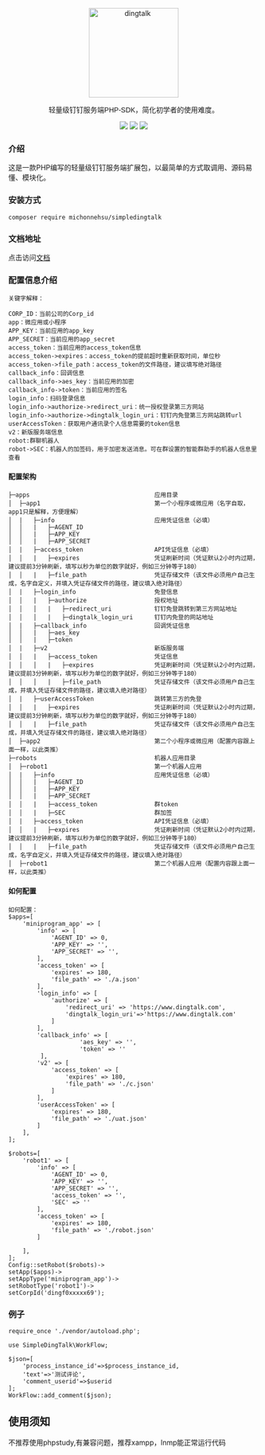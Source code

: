 <p align="center">
<a href="https://developers.dingtalk.com/?spm=ding_open_doc.document.0.0.3a2565733BtFVA">
<img src="https://images.gitee.com/uploads/images/2021/1006/105453_40454723_8010855.png" alt="dingtalk" width="180"/>
</a>
</p>
<p align="center" style="font-family: Arial, Helvetica, sans-serif;">轻量级钉钉服务端PHP-SDK，简化初学者的使用难度。</p>
<p align="center">
<img src="https://img.shields.io/badge/PHP-7.3^|8^-green" />
<img src="https://img.shields.io/badge/release-1.0.7^-orange" />
<img src="https://img.shields.io/badge/license-MIT-green" />
</p>

### 介绍
这是一款PHP编写的轻量级钉钉服务端扩展包，以最简单的方式取调用、源码易懂、模块化。

### 安装方式
`composer require michonnehsu/simpledingtalk`
### 文档地址
点击访问[文档](https://gitee.com/michonnehsu/simple-dingtalk/wikis/pages)  
### 配置信息介绍
```
关键字解释：

CORP_ID：当前公司的Corp_id
app：微应用或小程序
APP_KEY：当前应用的app_key
APP_SECRET：当前应用的app_secret
access_token：当前应用的access_token信息
access_token->expires：access_token的提前超时重新获取时间，单位秒
access_token->file_path：access_token的文件路径，建议填写绝对路径
callback_info：回调信息
callback_info->aes_key：当前应用的加密
callback_info->token：当前应用的签名
login_info：扫码登录信息
login_info->authorize->redirect_uri：统一授权登录第三方网站
login_info->authorize->dingtalk_login_uri：钉钉内免登第三方网站跳转url
userAccessToken：获取用户通讯录个人信息需要的token信息
v2：新版服务端信息
robot:群聊机器人
robot->SEC：机器人的加签码，用于加密发送消息。可在群设置的智能群助手的机器人信息里查看
```
#### 配置架构
```
├─apps                                   应用目录
│  ├─app1                                第一个小程序或微应用（名字自取，app1只是解释，方便理解）  
│  |   ├─info                            应用凭证信息（必填）
│  │   |   ├─AGENT_ID        
│  │   |   ├─APP_KEY        
│  │   |   ├─APP_SECRET        
│  |   ├─access_token                    API凭证信息（必填）
│  │   |   ├─expires                     凭证刷新时间（凭证默认2小时内过期，建议提前3分钟刷新，填写以秒为单位的数字就好，例如三分钟等于180）
│  │   |   ├─file_path                   凭证存储文件（该文件必须用户自己生成，名字自定义，并填入凭证存储文件的路径，建议填入绝对路径）
│  |   ├─login_info                      免登信息
│  │   |   ├─authorize                   授权地址        
│  │   │   |   ├─redirect_uri            钉钉免登跳转到第三方网站地址   
│  │   │   |   ├─dingtalk_login_uri      钉钉内免登的网站地址
│  |   ├─callback_info                   回调凭证信息
│  │   |   ├─aes_key        
│  │   |   ├─token        
│  |   ├─v2                              新版服务端
│  │   |   ├─access_token                凭证信息        
│  │   │   |   ├─expires                 凭证刷新时间（凭证默认2小时内过期，建议提前3分钟刷新，填写以秒为单位的数字就好，例如三分钟等于180）  
│  │   │   |   ├─file_path               凭证存储文件（该文件必须用户自己生成，并填入凭证存储文件的路径，建议填入绝对路径）
│  |   ├─userAccessToken                 跳转第三方的免登
│  │   |   ├─expires                     凭证刷新时间（凭证默认2小时内过期，建议提前3分钟刷新，填写以秒为单位的数字就好，例如三分钟等于180）
│  │   |   ├─file_path                   凭证存储文件（该文件必须用户自己生成，并填入凭证存储文件的路径，建议填入绝对路径）
│  ├─app2                                第二个小程序或微应用（配置内容跟上面一样，以此类推） 
├─robots                                 机器人应用目录
│  ├─robot1                              第一个机器人应用  
│  |   ├─info                            应用凭证信息（必填）
│  │   |   ├─AGENT_ID        
│  │   |   ├─APP_KEY        
│  │   |   ├─APP_SECRET        
│  │   |   ├─access_token                群token
│  │   |   ├─SEC                         群加签
│  |   ├─access_token                    API凭证信息（必填）
│  │   |   ├─expires                     凭证刷新时间（凭证默认2小时内过期，建议提前3分钟刷新，填写以秒为单位的数字就好，例如三分钟等于180）
│  │   |   ├─file_path                   凭证存储文件（该文件必须用户自己生成，名字自定义，并填入凭证存储文件的路径，建议填入绝对路径）
│  ├─robot1                              第二个机器人应用（配置内容跟上面一样，以此类推） 
```
#### 如何配置
```
如何配置：
$apps=[
	'miniprogram_app' => [
		'info' => [
			'AGENT_ID' => 0,
			'APP_KEY' => '',
			'APP_SECRET' => '',
		],
		'access_token' => [
			'expires' => 180,
			'file_path' => './a.json'
		],
		'login_info' => [
			'authorize' => [
				'redirect_uri' => 'https://www.dingtalk.com',
				'dingtalk_login_uri'=>'https://www.dingtalk.com'
			]
		],
		'callback_info' => [
                    'aes_key' => '',
                    'token' => ''
         ],
		'v2' => [
			'access_token' => [
				'expires' => 180,
				'file_path' => './c.json'
			]
		],
		'userAccessToken' => [
			'expires' => 180,
			'file_path' => './uat.json'
		]
	],
];

$robots=[
	'robot1' => [
		'info' => [
			'AGENT_ID' => 0,
			'APP_KEY' => '',
			'APP_SECRET' => '',
			'access_token' => '',
			'SEC' => ''
		],
		'access_token' => [
			'expires' => 180,
			'file_path' => './robot.json'
		]

	],
];
Config::setRobot($robots)->
setApp($apps)->
setAppType('miniprogram_app')->
setRobotType('robot1')->
setCorpId('dingf0xxxxx69');
```
### 例子
```
require_once './vendor/autoload.php';

use SimpleDingTalk\WorkFlow;

$json=[
    'process_instance_id'=>$process_instance_id,
    'text'=>'测试评论',
    'comment_userid'=>$userid
];
WorkFlow::add_comment($json);
```

## 使用须知
不推荐使用phpstudy,有兼容问题，推荐xampp，lnmp能正常运行代码